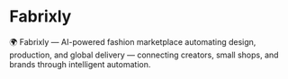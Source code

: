 # Fabrixly
🌍 Fabrixly — AI-powered fashion marketplace automating design, production, and global delivery — connecting creators, small shops, and brands through intelligent automation.
